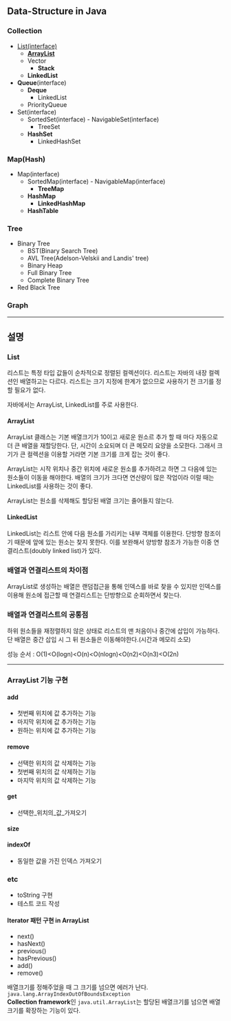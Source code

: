 ## Data-Structure in Java

### Collection

- [List(interface)](#List)
    - **[ArrayList](#ArrayList)**
    - Vector
        - **Stack**
    - **LinkedList**
- **Queue**(interface)
    - **Deque**
        - LinkedList
    - PriorityQueue
- Set(interface)
    - SortedSet(interface) - NavigableSet(interface)
        - TreeSet
    - **HashSet**
        - LinkedHashSet

### Map(Hash)
- Map(interface)
    - SortedMap(interface) - NavigableMap(interface)
        - **TreeMap**
    - **HashMap**
        - **LinkedHashMap**
    - **HashTable**

### Tree
- Binary Tree
    - BST(Binary Search Tree)
    - AVL Tree(Adelson-Velskii and Landis' tree)
    - Binary Heap
    - Full Binary Tree
    - Complete Binary Tree
- Red Black Tree

### Graph 

***

## 설명

### List
리스트는 특정 타입 값들이 순차적으로 정렬된 컬렉션이다.
리스트는 자바의 내장 컬렉션인 배열하고는 다르다.
리스트는 크기 지정에 한계가 없으므로 사용하기 전 크기를 정할 필요가 없다.

자바에서는 ArrayList, LinkedList를 주로 사용한다.

#### ArrayList
ArrayList 클래스는 기본 배열크기가 10이고 새로운 원소르 추가 할 때 마다 자동으로
더 큰 배열을 재할당한다. 단, 시간이 소요되며 더 큰 메모리 요양을 소모한다.
그래서 크기가 큰 컬렉션을 이용할 거라면 기본 크기를 크게 잡는 것이 좋다.

ArrayList는 시작 위치나 중간 위치에 새로운 원소를 추가하려고 하면 그 다음에 있는
원소들이 이동을 해야한다. 배열의 크기가 크다면 연산량이 많은 작업이라 이럴 때는
LinkedList를 사용하는 것이 좋다.

ArrayList는 원소를 삭제해도 할당된 배열 크기는 줄어들지 않는다.

#### LinkedList
LinkedList는 리스트 안에 다음 원소를 가리키는 내부 객체를 이용한다.
단방향 참조이기 때문에 앞에 있는 원소는 찾지 못한다.
이를 보완해서 양방향 참조가 가능한 이중 연결리스트(doubly linked list)가 있다.


### 배열과 연결리스트의 차이점
ArrayList로 생성하는 배열은 랜덤접근을 통해 인덱스를 바로 찾을 수 있지만
인덱스를 이용해 원소에 접근할 때 연결리스트는 단방향으로 순회하면서 찾는다.

### 배열과 연결리스트의 공통점
하위 원소들을 재정렬하지 않은 상태로 리스트의 맨 처음이나 중간에 삽입이 가능하다.
단 배열은 중간 삽입 시 그 뒤 원소들은 이동해야한다.(시간과 메모리 소모)

성능 순서 : O(1)<O(logn)<O(n)<O(nlogn)<O(n2)<O(n3)<O(2n)

***

### ArrayList 기능 구현

#### add
- 첫번째 위치에 값 추가하는 기능
- 마지막 위치에 값 추가하는 기능
- 원하는 위치에 값 추가하는 기능
#### remove
- 선택한 위치의 값 삭제하는 기능
- 첫번째 위치의 값 삭제하는 기능
- 마지막 위치의 값 삭제하는 기능
#### get 
- 선택한_위치의_값_가져오기
#### size
#### indexOf
- 동일한 값을 가진 인덱스 가져오기
### etc
- toString 구현
- 테스트 코드 작성

#### Iterator 패턴 구현 in ArrayList
- next()
- hasNext()
- previous()
- hasPrevious()
- add()
- remove()

배열크기를 정해주었을 때 그 크기를 넘으면 에러가 난다.  
`java.lang.ArrayIndexOutOfBoundsException`  
**Collection framework**인 `java.util.ArrayList`는 할당된 배열크기를 넘으면
배열크기를 확장하는 기능이 있다.

